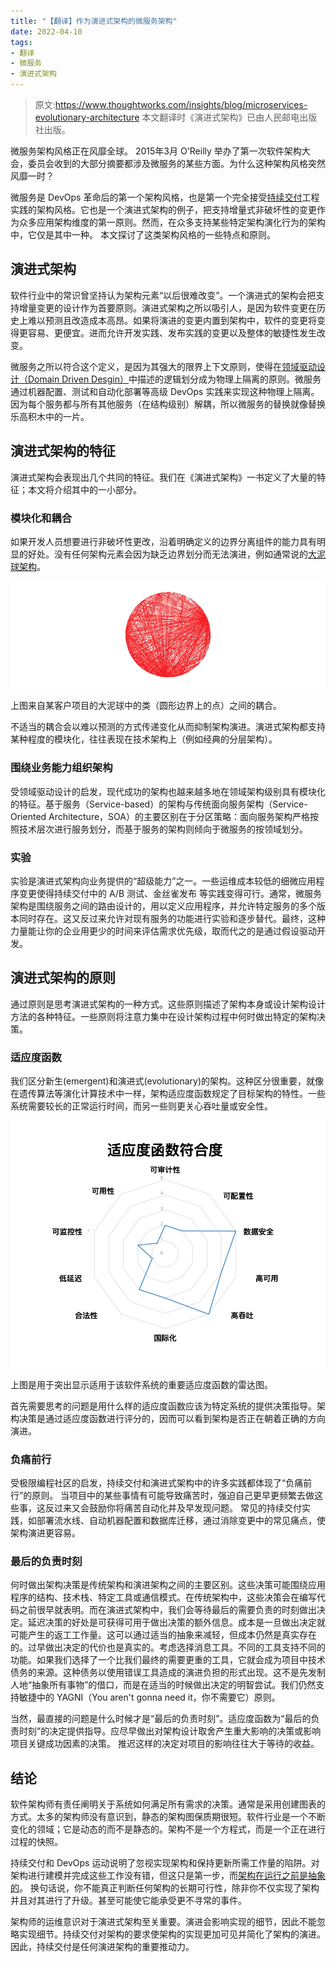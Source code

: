 ```yaml
---
title: "【翻译】作为演进式架构的微服务架构"
date: 2022-04-10
tags:
- 翻译
- 微服务
- 演进式架构
---
```

> 原文:<https://www.thoughtworks.com/insights/blog/microservices-evolutionary-architecture>
> 本文翻译时《演进式架构》已由人民邮电出版社出版。

微服务架构风格正在风靡全球。 2015年3月 O'Reilly 举办了第一次软件架构大会，委员会收到的大部分摘要都涉及微服务的某些方面。为什么这种架构风格突然风靡一时？

微服务是 DevOps 革命后的第一个架构风格，也是第一个完全接受[持续交付](https://www.thoughtworks.com/continuous-delivery)工程实践的架构风格。它也是一个演进式架构的例子，把支持增量式非破坏性的变更作为众多应用架构维度的第一原则。然而，在众多支持某些特定架构演化行为的架构中，它仅是其中一种。 本文探讨了这类架构风格的一些特点和原则。

## 演进式架构

软件行业中的常识曾坚持认为架构元素“以后很难改变”。一个演进式的架构会把支持增量变更的设计作为首要原则。演进式架构之所以吸引人，是因为软件变更在历史上难以预测且改造成本高昂。如果将演进的变更内置到架构中，软件的变更将变得更容易、更便宜。进而允许开发实践、发布实践的变更以及整体的敏捷性发生改变。

微服务之所以符合这个定义，是因为其强大的限界上下文原则，使得在[领域驱动设计（Domain Driven Desgin）](https://en.wikipedia.org/wiki/Domain-driven_design)中描述的逻辑划分成为物理上隔离的原则。微服务通过机器配置、测试和自动化部署等高级 DevOps 实践来实现这种物理上隔离。因为每个服务都与所有其他服务（在结构级别）解耦，所以微服务的替换就像替换乐高积木中的一片。

## 演进式架构的特征

演进式架构会表现出几个共同的特征。我们在《演进式架构》一书定义了大量的特征；本文将介绍其中的一小部分。

### 模块化和耦合

如果开发人员想要进行非破坏性更改，沿着明确定义的边界分离组件的能力具有明显的好处。没有任何架构元素会因为缺乏边界划分而无法演进，例如通常说的[大泥球架构](https://en.wikipedia.org/wiki/Big_ball_of_mud)。

![大泥球架构](/img/blog/20220410/big_ball_of_mud.png)

上图来自某客户项目的大泥球中的类（圆形边界上的点）之间的耦合。

不适当的耦合会以难以预测的方式传递变化从而抑制架构演进。演进式架构都支持某种程度的模块化，往往表现在技术架构上（例如经典的分层架构）。

### 围绕业务能力组织架构

受领域驱动设计的启发，现代成功的架构也越来越多地在领域架构级别具有模块化的特征。基于服务（Service-based）的架构与传统面向服务架构（Service-Oriented Architecture，SOA）的主要区别在于分区策略：面向服务架构严格按照技术层次进行服务划分，而基于服务的架构则倾向于微服务的按领域划分。

### 实验

实验是演进式架构向业务提供的“超级能力”之一。一些运维成本较低的细微应用程序变更使得持续交付中的 A/B 测试、金丝雀发布 等实践变得可行。通常，微服务架构是围绕服务之间的路由设计的，用以定义应用程序，并允许特定服务的多个版本同时存在。这又反过来允许对现有服务的功能进行实验和逐步替代。最终，这种力量能让你的企业用更少的时间来评估需求优先级，取而代之的是通过假设驱动开发。

## 演进式架构的原则

通过原则是思考演进式架构的一种方式。这些原则描述了架构本身或设计架构设计方法的各种特征。一些原则将注意力集中在设计架构过程中何时做出特定的架构决策。

### 适应度函数

我们区分新生(emergent)和演进式(evolutionary)的架构。这种区分很重要，就像在遗传算法等演化计算技术中一样，架构适应度函数规定了目标架构的特性。一些系统需要较长的正常运行时间，而另一些则更关心吞吐量或安全性。

![适应度函数](/img/blog/20220410/fitness_function_fit.png)

上图是用于突出显示适用于该软件系统的重要适应度函数的雷达图。

首先需要思考的问题是用什么样的适应度函数应该为特定系统的提供决策指导。架构决策是通过适应度函数进行评分的，因而可以看到架构是否正在朝着正确的方向演进。

### 负痛前行

受极限编程社区的启发，持续交付和演进式架构中的许多实践都体现了“负痛前行”的原则。 当项目中的某些事情有可能导致痛苦时，强迫自己更早更频繁去做这些事，这反过来又会鼓励你将痛苦自动化并及早发现问题。 常见的持续交付实践，如部署流水线、自动机器配置和数据库迁移，通过消除变更中的常见痛点，使架构演进更容易。

### 最后的负责时刻

何时做出架构决策是传统架构和演进架构之间的主要区别。这些决策可能围绕应用程序的结构、技术栈、特定工具或通信模式。在传统架构中，这些决策会在编写代码之前很早就表明。而在演进式架构中，我们会等待最后的需要负责的时刻做出决定。延迟决策的好处是可获得可用于做出决策的额外信息。成本是一旦做出决定就可能产生的返工工作量。这可以通过适当的抽象来减轻，但成本仍然是真实存在的。过早做出决定的代价也是真实的。考虑选择消息工具。不同的工具支持不同的功能。如果我们选择了一个比我们最终的需要更重的工具，它就会成为项目中技术债务的来源。这种债务以使用错误工具造成的演进负担的形式出现。这不是先发制人地“抽象所有事物”的借口，而是在适当的时候做出决定的明智尝试。我们仍然支持敏捷中的 YAGNI（You aren't gonna need it，你不需要它）原则。

当然，最直接的问题是什么时候才是“最后的负责时刻”。适应度函数为“最后的负责时刻”的决定提供指导。应尽早做出对架构设计取舍产生重大影响的决策或影响项目关键成功因素的决策。 推迟这样的决定对项目的影响往往大于等待的收益。

## 结论

软件架构师有责任阐明关于系统如何满足所有需求的决策。通常是采用创建图表的方式。太多的架构师没有意识到，静态的架构图保质期很短。软件行业是一个不断变化的领域；它是动态的而不是静态的。架构不是一个方程式，而是一个正在进行过程的快照。

持续交付和 DevOps 运动说明了忽视实现架构和保持更新所需工作量的陷阱。对架构进行建模并完成这些工作没有错，但这只是第一步，而[架构在运行之前是抽象的](http://nealford.com/memeagora/2015/03/30/architecture_is_abstract_until_operationalized.html)。 换句话说，你不能真正判断任何架构的长期可行性，除非你不仅实现了架构并且对其进行了升级。甚至可能使它能承受更不寻常的事件。

架构师的运维意识对于演进式架构至关重要。演进会影响实现的细节，因此不能忽略实现细节。持续交付对架构的要求使架构的实现更加可见并简化了架构的演进。 因此，持续交付是任何演进架构的重要推动力。
